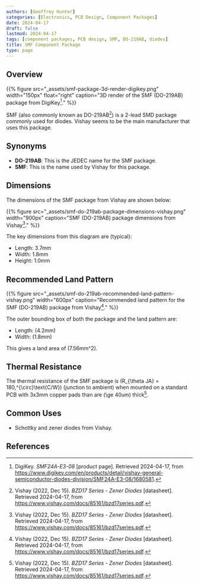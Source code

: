 ```yaml
---
authors: [Geoffrey Hunter]
categories: [Electronics, PCB Design, Component Packages]
date: 2024-04-17
draft: false
lastmod: 2024-04-17
tags: [component packages, PCB design, SMF, DO-219AB, diodes]
title: SMF Component Package
type: page
---
```


## Overview

{{% figure src="_assets/smf-package-3d-render-digikey.png" width="150px" float="right" caption="3D render of the SMF (DO-219AB) package from DigiKey[^digikey-smf24a-e3-08]." %}}

SMF (also commonly known as DO-219AB[^vishay-bzd17-zener-diodes]) is a 2-lead SMD package commonly used for diodes. Vishay seems to be the main manufacturer that uses this package.

## Synonyms

* **DO-219AB**: This is the JEDEC name for the SMF package.
* **SMF**: This is the name used by Vishay for this package.

## Dimensions

The dimensions of the SMF package from Vishay are shown below:

{{% figure src="_assets/smf-do-219ab-package-dimensions-vishay.png" width="900px" caption="SMF (DO-219AB) package dimensions from Vishay[^vishay-bzd17-zener-diodes]." %}}

The key dimensions from this diagram are (typical):

* Length: 3.7mm
* Width: 1.8mm
* Height: 1.0mm

## Recommended Land Pattern

{{% figure src="_assets/smf-do-219ab-recommended-land-pattern-vishay.png" width="600px" caption="Recommended land pattern for the SMF (DO-219AB) package from Vishay[^vishay-bzd17-zener-diodes]." %}}

The outer bounding box of both the package and the land pattern are:

* Length: \(4.2mm\)
* Width: \(1.8mm\)

This gives a land area of \(7.56mm^2\).

## Thermal Resistance

The thermal resistance of the SMF package is \(R_{\theta JA} = 180\,^{\circ}\text{C/W}\) (junction to ambient) when mounted on a standard PCB with 3x3mm copper pads than are \(\ge 40um\) thick[^vishay-bzd17-zener-diodes].

## Common Uses

* Schottky and zener diodes from Vishay.

## References

[^vishay-bzd17-zener-diodes]: Vishay (2022, Dec 15). _BZD17 Series - Zener Diodes_ [datasheet]. Retrieved 2024-04-17, from https://www.vishay.com/docs/85161/bzd17series.pdf.
[^digikey-smf24a-e3-08]: DigiKey. _SMF24A-E3-08_ [product page]. Retrieved 2024-04-17, from https://www.digikey.com/en/products/detail/vishay-general-semiconductor-diodes-division/SMF24A-E3-08/1680581.
